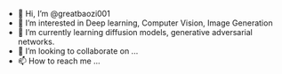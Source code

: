 - 👋 Hi, I’m @greatbaozi001
- 👀 I’m interested in Deep learning, Computer Vision, Image Generation
- 🌱 I’m currently learning diffusion models, generative adversarial networks.
- 💞️ I’m looking to collaborate on ...
- 📫 How to reach me ...

<!---
greatbaozi001/greatbaozi001 is a ✨ special ✨ repository because its `README.md` (this file) appears on your GitHub profile.
You can click the Preview link to take a look at your changes.
--->
